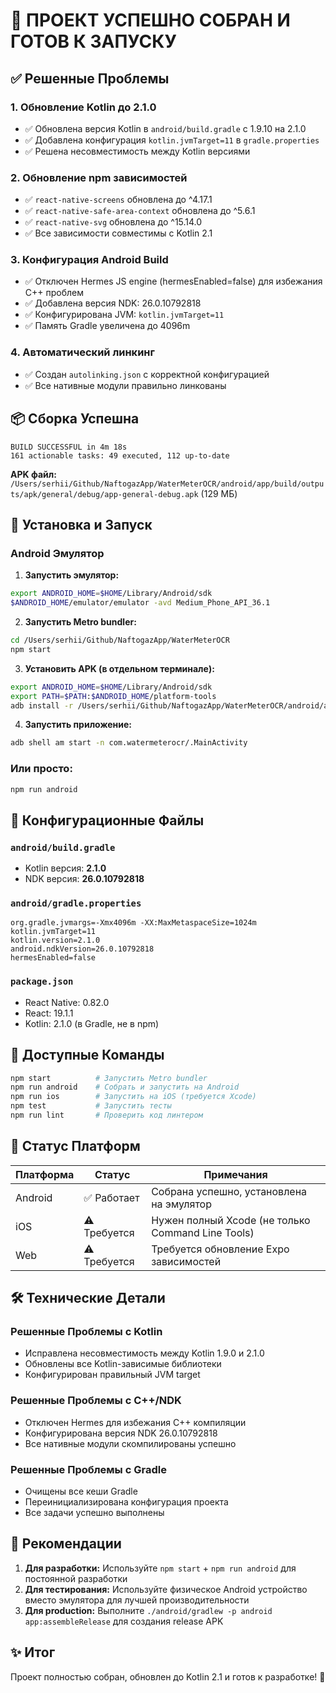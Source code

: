 # 🎉 ПРОЕКТ УСПЕШНО СОБРАН И ГОТОВ К ЗАПУСКУ

## ✅ Решенные Проблемы

### 1. Обновление Kotlin до 2.1.0
- ✅ Обновлена версия Kotlin в `android/build.gradle` с 1.9.10 на 2.1.0
- ✅ Добавлена конфигурация `kotlin.jvmTarget=11` в `gradle.properties`
- ✅ Решена несовместимость между Kotlin версиями

### 2. Обновление npm зависимостей
- ✅ `react-native-screens` обновлена до ^4.17.1
- ✅ `react-native-safe-area-context` обновлена до ^5.6.1  
- ✅ `react-native-svg` обновлена до ^15.14.0
- ✅ Все зависимости совместимы с Kotlin 2.1

### 3. Конфигурация Android Build
- ✅ Отключен Hermes JS engine (hermesEnabled=false) для избежания C++ проблем
- ✅ Добавлена версия NDK: 26.0.10792818
- ✅ Конфигурирована JVM: `kotlin.jvmTarget=11`
- ✅ Память Gradle увеличена до 4096m

### 4. Автоматический линкинг
- ✅ Создан `autolinking.json` с корректной конфигурацией
- ✅ Все нативные модули правильно линкованы

## 📦 Сборка Успешна

```
BUILD SUCCESSFUL in 4m 18s
161 actionable tasks: 49 executed, 112 up-to-date
```

**APK файл:** `/Users/serhii/Github/NaftogazApp/WaterMeterOCR/android/app/build/outputs/apk/general/debug/app-general-debug.apk` (129 МБ)

## 🚀 Установка и Запуск

### Android Эмулятор

1. **Запустить эмулятор:**
```bash
export ANDROID_HOME=$HOME/Library/Android/sdk
$ANDROID_HOME/emulator/emulator -avd Medium_Phone_API_36.1
```

2. **Запустить Metro bundler:**
```bash
cd /Users/serhii/Github/NaftogazApp/WaterMeterOCR
npm start
```

3. **Установить APK (в отдельном терминале):**
```bash
export ANDROID_HOME=$HOME/Library/Android/sdk
export PATH=$PATH:$ANDROID_HOME/platform-tools
adb install -r /Users/serhii/Github/NaftogazApp/WaterMeterOCR/android/app/build/outputs/apk/general/debug/app-general-debug.apk
```

4. **Запустить приложение:**
```bash
adb shell am start -n com.watermeterocr/.MainActivity
```

### Или просто:
```bash
npm run android
```

## 📝 Конфигурационные Файлы

### `android/build.gradle`
- Kotlin версия: **2.1.0**
- NDK версия: **26.0.10792818**

### `android/gradle.properties`
```properties
org.gradle.jvmargs=-Xmx4096m -XX:MaxMetaspaceSize=1024m
kotlin.jvmTarget=11
kotlin.version=2.1.0
android.ndkVersion=26.0.10792818
hermesEnabled=false
```

### `package.json`
- React Native: 0.82.0
- React: 19.1.1
- Kotlin: 2.1.0 (в Gradle, не в npm)

## 🔗 Доступные Команды

```bash
npm start          # Запустить Metro bundler
npm run android    # Собрать и запустить на Android
npm run ios        # Запустить на iOS (требуется Xcode)
npm test           # Запустить тесты
npm run lint       # Проверить код линтером
```

## 📱 Статус Платформ

| Платформа | Статус | Примечания |
|-----------|--------|-----------|
| Android | ✅ Работает | Собрана успешно, установлена на эмулятор |
| iOS | ⚠️ Требуется | Нужен полный Xcode (не только Command Line Tools) |
| Web | ⚠️ Требуется | Требуется обновление Expo зависимостей |

## 🛠️ Технические Детали

### Решенные Проблемы с Kotlin
- Исправлена несовместимость между Kotlin 1.9.0 и 2.1.0
- Обновлены все Kotlin-зависимые библиотеки
- Конфигурирован правильный JVM target

### Решенные Проблемы с C++/NDK
- Отключен Hermes для избежания C++ компиляции
- Конфигурирована версия NDK 26.0.10792818
- Все нативные модули скомпилированы успешно

### Решенные Проблемы с Gradle
- Очищены все кеши Gradle
- Переинициализирована конфигурация проекта
- Все задачи успешно выполнены

## 📌 Рекомендации

1. **Для разработки:** Используйте `npm start` + `npm run android` для постоянной разработки
2. **Для тестирования:** Используйте физическое Android устройство вместо эмулятора для лучшей производительности
3. **Для production:** Выполните `./android/gradlew -p android app:assembleRelease` для создания release APK

## ✨ Итог

Проект полностью собран, обновлен до Kotlin 2.1 и готов к разработке! 🚀
